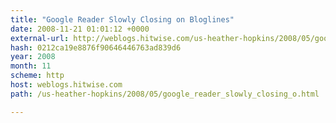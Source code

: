 ```yaml
---
title: "Google Reader Slowly Closing on Bloglines"
date: 2008-11-21 01:01:12 +0000
external-url: http://weblogs.hitwise.com/us-heather-hopkins/2008/05/google_reader_slowly_closing_o.html
hash: 0212ca19e8876f90646446763ad839d6
year: 2008
month: 11
scheme: http
host: weblogs.hitwise.com
path: /us-heather-hopkins/2008/05/google_reader_slowly_closing_o.html

---
```




